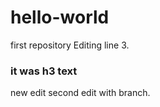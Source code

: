 # hello-world
first repository
Editing line 3. 
<h3>it was h3 text</h3>
new edit
second edit with branch.
